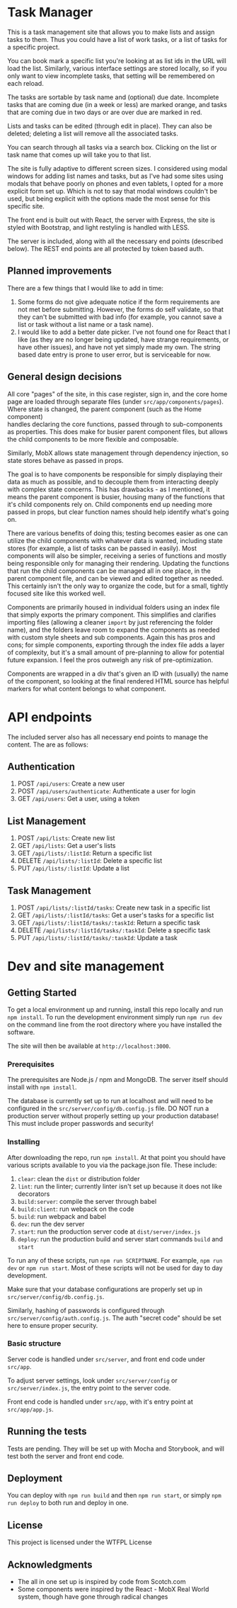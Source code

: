 # Task Manager

This is a task management site that allows you to make lists and assign tasks to them.  Thus you could have a list of
work tasks, or a list of tasks for a specific project.

You can book mark a specific list you're looking at as list ids in the URL will load the list.  Similarly, various interface
settings are stored locally, so if you only want to view incomplete tasks, that setting will be remembered on each reload.

The tasks are sortable by task name and (optional) due date.  Incomplete tasks that are coming due (in a week or less) are 
marked orange, and tasks that are coming due in two days or are over due are marked in red.

Lists and tasks can be edited (through edit in place).  They can also be deleted; deleting a list will remove all the
associated tasks.

You can search through all tasks via a search box.  Clicking on the list or task name that comes up will take you to 
that list.

The site is fully adaptive to different screen sizes.  I considered using modal windows for adding list names and tasks,
but as I've had some sites using modals that behave poorly on phones and even tablets, I opted for a more explicit form
set up.  Which is not to say that modal windows couldn't be used, but being explicit with the options made the most sense
for this specific site.

The front end is built out with React, the server with Express, the site is styled with Bootstrap, and light restyling is
handled with LESS. 

The server is included, along with all the necessary end points (described below).  The REST end points are all protected 
by token based auth.

## Planned improvements

There are a few things that I would like to add in time:

1. Some forms do not give adequate notice if the form requirements are not met before submitting.  However, the forms do
    self validate, so that they can't be submitted with bad info (for example, you cannot save a list or task without a 
    list name or a task name).
2. I would like to add a better date picker.  I've not found one for React that I like (as they are no longer being updated,
    have strange requirements, or have other issues), and have not yet simply made my own.  The string based date entry 
    is prone to user error, but is serviceable for now.
    
## General design decisions

All core "pages" of the site, in this case register, sign in, and the core home page are loaded through separate files (under 
`src/app/components/pages`).  Where state is changed, the parent component (such as the Home component)  
handles declaring the core functions, passed through to sub-components as properties.  This does make for busier 
parent component files, but allows the child components to be more flexible and composable.  

Similarly, MobX allows state management through dependency injection, so state stores behave as passed in props.  

The goal is to have components be responsible for simply displaying their data as much as possible, and to decouple them from 
interacting deeply with complex state concerns.  This has drawbacks - as I mentioned, it means the parent component is busier,
housing many of the functions that it's child components rely on.  Child components end up needing more passed in props, but clear 
function names should help identify what's going on.

There are various benefits of doing this; testing becomes easier as one can utilize the child components with whatever data 
is wanted, including state stores (for example, a list of tasks can be passed in easily).  Most components will also be 
simpler, receiving a series of functions and mostly being responsible only for managing their rendering.  Updating the functions 
that run the child components can be managed all in one place, in the parent component file, and can be viewed and edited 
together as needed.  This certainly isn't the only way to organize the code, but for a small, tightly focused site like this
worked well.

Components are primarily housed in individual folders using an index file that simply exports the primary component.  This 
simplifies and clarifies importing files (allowing a cleaner `import` by just referencing the folder name), 
and the folders leave room to expand the components as needed with custom style sheets
and sub components.  Again this has pros and cons; for simple components, exporting through the index file adds a layer of 
complexity, but it's a small amount of pre-planning to allow for potential future expansion.  I feel the pros outweigh any risk
of pre-optimization.    

Components are wrapped in a div that's given an ID with (usually) the name of the component, so looking at the final rendered HTML 
source has helpful markers for what content belongs to what component. 

# API endpoints

The included server also has all necessary end points to manage the content.  The are as follows:

## Authentication

1. POST `/api/users`: Create a new user
2. POST `/api/users/authenticate`: Authenticate a user for login
3. GET `/api/users`: Get a user, using a token

## List Management

1. POST `/api/lists`: Create new list
2. GET `/api/lists`: Get a user's lists
3. GET `/api/lists/:listId`: Return a specific list
4. DELETE `/api/lists/:listId`: Delete a specific list
4. PUT `/api/lists/:listId`: Update a list

## Task Management

1. POST `/api/lists/:listId/tasks`: Create new task in a specific list
2. GET `/api/lists/:listId/tasks`: Get a user's tasks for a specific list
3. GET `/api/lists/:listId/tasks/:taskId`: Return a specific task
4. DELETE `/api/lists/:listId/tasks/:taskId`: Delete a specific task
4. PUT `/api/lists/:listId/tasks/:taskId`: Update a task      

# Dev and site management

## Getting Started

To get a local environment up and running, install this repo locally and run `npm install`.  To run the development 
environment simply run `npm run dev` on the command line from the root directory where you have installed the software.

The site will then be available at `http://localhost:3000`.

### Prerequisites

The prerequisites are Node.js / npm and MongoDB.  The server itself should install with `npm install`.

The database is currently set up to run at localhost and will need to be configured in the `src/server/config/db.config.js` 
file.  DO NOT run a production server without properly setting up your production database!  This must include
proper passwords and security!

### Installing

After downloading the repo, run `npm install`.  At that point you should have various scripts available to you via the package.json file. 
These include:

1. `clear`: clean the `dist` or distribution folder
2. `lint`: run the linter; currently linter isn't set up because it does not like decorators
3. `build:server`: compile the server through babel
4. `build:client`: run webpack on the code
5. `build`: run webpack and babel
6. `dev`: run the dev server
7. `start`: run the production server code at `dist/server/index.js`
8. `deploy`: run the production build and server start commands `build` and `start`

To run any of these scripts, run `npm run SCRIPTNAME`.  For example, `npm run dev` or `npm run start`.  Most of these scripts will not be used 
for day to day development.

Make sure that your database configurations are properly set up in `src/server/config/db.config.js`.

Similarly, hashing of passwords is configured through `src/server/config/auth.config.js`.  The auth "secret code" should be set here to 
ensure proper security.

### Basic structure

Server code is handled under `src/server`, and front end code under `src/app`.  

To adjust server settings, look under `src/server/config` or `src/server/index.js`, the entry point to the server code.

Front end code is handled under `src/app`, with it's entry point at `src/app/app.js`.

## Running the tests

Tests are pending.  They will be set up with Mocha and Storybook, and will test both the server and front end code.

## Deployment

You can deploy with `npm run build` and then `npm run start`, or simply `npm run deploy` to both run and deploy in one.

## License

This project is licensed under the WTFPL License 

## Acknowledgments

* The all in one set up is inspired by code from Scotch.com 
* Some components were inspired by the React - MobX Real World system, though have gone through radical changes
